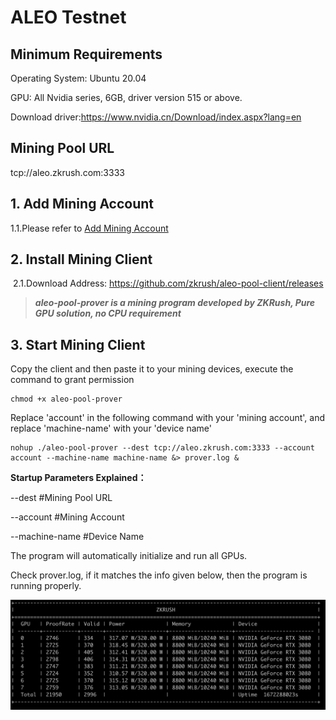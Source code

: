 # ALEO Testnet

## Minimum Requirements

Operating System: Ubuntu 20.04

GPU: All Nvidia series, 6GB, driver version 515 or above.

Download driver:https://www.nvidia.cn/Download/index.aspx?lang=en



## Mining Pool URL

tcp://aleo.zkrush.com:3333



## 1. Add Mining Account

1.1.Please refer to  [Add Mining Account](/en/_document/miner_account?id=add-mining-account)



## 2. Install Mining Client

 2.1.Download Address: https://github.com/zkrush/aleo-pool-client/releases

> ***aleo-pool-prover is a mining program developed by ZKRush, Pure GPU solution, no CPU requirement***



## 3. Start Mining Client

Copy the client and then paste it to your mining devices, execute the command to grant permission

```shell
chmod +x aleo-pool-prover
```

Replace 'account' in the following command with your 'mining account', and replace 'machine-name' with your 'device name'

```shell
nohup ./aleo-pool-prover --dest tcp://aleo.zkrush.com:3333 --account account --machine-name machine-name &> prover.log &
```

**Startup Parameters Explained：**

--dest #Mining Pool URL

--account #Mining Account

--machine-name #Device Name

The program will automatically initialize and run all GPUs.

Check prover.log, if it matches the info given below, then the program is running properly.

![prover_log](../_media/prover_log.png)













